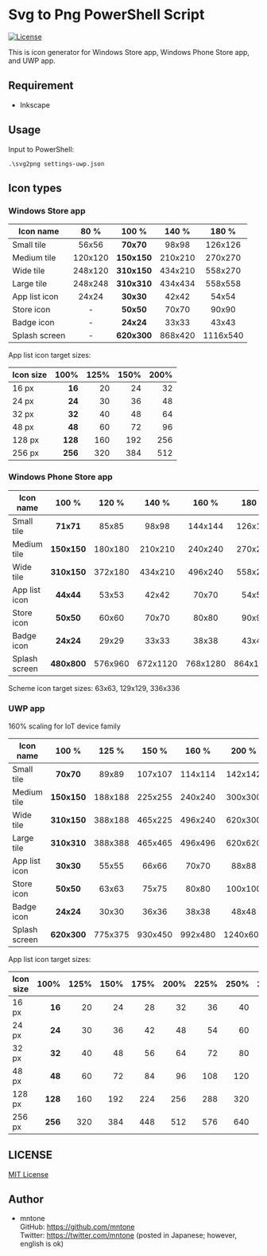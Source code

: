 # Svg to Png PowerShell Script

[![License](https://img.shields.io/github/license/mntone/SvgToPngPowershellScript.svg?style=flat-square)](https://github.com/mntone/SvgToPngPowershellScript/blob/master/LICENSE.txt)

This is icon generator for Windows Store app, Windows Phone Store app, and UWP app.


## Requirement

- Inkscape


## Usage

Input to PowerShell:

`.\svg2png settings-uwp.json`


## Icon types

### Windows Store app

| Icon name     |    80 % |       100 % |   140 % |    180 % |
|---------------|:-------:|:-----------:|:-------:|:--------:|
| Small tile    |   56x56 |   **70x70** |   98x98 |  126x126 |
| Medium tile   | 120x120 | **150x150** | 210x210 |  270x270 |
| Wide tile     | 248x120 | **310x150** | 434x210 |  558x270 |
| Large tile    | 248x248 | **310x310** | 434x434 |  558x558 |
| App list icon |   24x24 |   **30x30** |   42x42 |    54x54 |
| Store icon    |       - |   **50x50** |   70x70 |    90x90 |
| Badge icon    |       - |   **24x24** |   33x33 |    43x43 |
| Splash screen |       - | **620x300** | 868x420 | 1116x540 |

App list icon target sizes:

| Icon size |    100% | 125% | 150% | 200% |
|-----------|--------:|-----:|-----:|-----:|
|     16 px |  **16** |   20 |   24 |   32 |
|     24 px |  **24** |   30 |   36 |   48 |
|     32 px |  **32** |   40 |   48 |   64 |
|     48 px |  **48** |   60 |   72 |   96 |
|    128 px | **128** |  160 |  192 |  256 |
|    256 px | **256** |  320 |  384 |  512 |


### Windows Phone Store app

| Icon name     |       100 % |    120 % |    140 % |    160 % |    180 % |    200 % |     220 % |     240 % |
|---------------|:-----------:|:--------:|:--------:|:--------:|:--------:|:--------:|:---------:|:---------:|
| Small tile    |   **71x71** |    85x85 |    98x98 |  144x144 |  126x126 |  142x142 |   156x156 |   170x170 |
| Medium tile   | **150x150** |  180x180 |  210x210 |  240x240 |  270x270 |  300x300 |   330x330 |   360x360 |
| Wide tile     | **310x150** |  372x180 |  434x210 |  496x240 |  558x270 |  620x300 |   682x330 |   744x360 |
| App list icon |   **44x44** |    53x53 |    42x42 |    70x70 |    54x54 |    88x88 |     97x97 |   106x106 |
| Store icon    |   **50x50** |    60x60 |    70x70 |    80x80 |    90x90 |  100x100 |   110x110 |   120x120 |
| Badge icon    |   **24x24** |    29x29 |    33x33 |    38x38 |    43x43 |    48x48 |     53x53 |     58x58 |
| Splash screen | **480x800** |  576x960 | 672x1120 | 768x1280 | 864x1440 | 960x1600 | 1056x1760 | 1152x1920 |

Scheme icon target sizes: 63x63, 129x129, 336x336


### UWP app

160% scaling for IoT device family

| Icon name     |       100 % |    125 % |    150 % |    160 % |    200 % |    225 % |    250 % |    300 % |     400 % |
|---------------|:-----------:|:--------:|:--------:|:--------:|:--------:|:--------:|:--------:|:--------:|:---------:|
| Small tile    |   **70x70** |    89x89 |  107x107 |  114x114 |  142x142 |  160x160 |  178x178 |  213x213 |   284x284 |
| Medium tile   | **150x150** |  188x188 |  225x255 |  240x240 |  300x300 |  338x338 |  375x375 |  450x450 |   600x600 |
| Wide tile     | **310x150** |  388x188 |  465x225 |  496x240 |  620x300 |  698x338 |  775x375 |  930x450 |  1240x600 |
| Large tile    | **310x310** |  388x388 |  465x465 |  496x496 |  620x620 |  698x698 |  775x775 |  930x930 | 1240x1240 |
| App list icon |   **30x30** |    55x55 |    66x66 |    70x70 |    88x88 |    99x99 |  110x110 |  132x132 |   176x176 |
| Store icon    |   **50x50** |    63x63 |    75x75 |    80x80 |  100x100 |  113x113 |  125x125 |  150x150 |   200x200 |
| Badge icon    |   **24x24** |    30x30 |    36x36 |    38x38 |    48x48 |    54x54 |    60x60 |    72x72 |     96x96 |
| Splash screen | **620x300** |  775x375 |  930x450 |  992x480 | 1240x600 | 1395x675 | 1550x750 | 1860x900 | 2480x1200 |

App list icon target sizes:

| Icon size |    100% | 125% | 150% | 175% | 200% | 225% | 250% | 275% | 300% | 325% | 350% | 375% | 400% |
|-----------|--------:|-----:|-----:|-----:|-----:|-----:|-----:|-----:|-----:|-----:|-----:|-----:|-----:|
|     16 px |  **16** |   20 |   24 |   28 |   32 |   36 |   40 |   44 |   48 |   52 |   56 |   60 |   64 |
|     24 px |  **24** |   30 |   36 |   42 |   48 |   54 |   60 |   66 |   72 |   78 |   84 |   90 |   96 |
|     32 px |  **32** |   40 |   48 |   56 |   64 |   72 |   80 |   88 |   96 |  104 |  112 |  120 |  128 |
|     48 px |  **48** |   60 |   72 |   84 |   96 |  108 |  120 |  132 |  144 |  156 |  168 |  180 |  192 |
|    128 px | **128** |  160 |  192 |  224 |  256 |  288 |  320 |  352 |  384 |  416 |  448 |  480 |  512 |
|    256 px | **256** |  320 |  384 |  448 |  512 |  576 |  640 |  704 |  768 |  832 |  896 |  960 | 1024 |


## LICENSE

[MIT License](https://github.com/mntone/SvgToPngPowershellScript/blob/master/LICENSE.txt)


## Author

- mntone<br>
	GitHub: https://github.com/mntone<br>
	Twitter: https://twitter.com/mntone (posted in Japanese; however, english is ok)